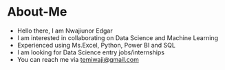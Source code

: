 # About-Me

- Hello there, I am Nwajiunor Edgar
- I am interested in collaborating on Data Science and Machine Learning
- Experienced using Ms.Excel, Python, Power BI and SQL
- I am looking for Data Science entry jobs/internships
- You can reach me via temiwaji@gmail.com
